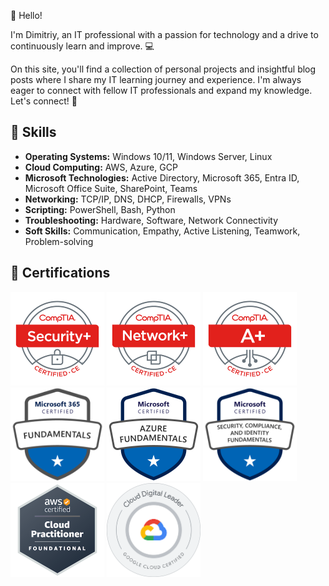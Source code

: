 👋 Hello! 

I'm Dimitriy, an IT professional with a passion for technology and a drive to continuously learn and improve. 💻

On this site, you'll find a collection of personal projects and insightful blog posts where I share my IT learning journey and experience. I'm always eager to connect with fellow IT professionals and expand my knowledge. Let's connect! 🤝

## 🧰 Skills 

* **Operating Systems:** Windows 10/11, Windows Server, Linux
* **Cloud Computing:** AWS, Azure, GCP
* **Microsoft Technologies:** Active Directory, Microsoft 365, Entra ID, Microsoft Office Suite, SharePoint, Teams
* **Networking:** TCP/IP, DNS, DHCP, Firewalls, VPNs
* **Scripting:** PowerShell, Bash, Python
* **Troubleshooting:** Hardware, Software, Network Connectivity
* **Soft Skills:** Communication, Empathy, Active Listening, Teamwork, Problem-solving

## 🏅 Certifications 

<div>
  <a href="https://www.comptia.org/certifications/security+" target="_blank" rel="noopener noreferrer"><img src="certs/comptia-security-ce-certification.png" alt="CompTIA Security+" width="150" /></a> 
  <a href="https://www.comptia.org/certifications/network+" target="_blank" rel="noopener noreferrer"><img src="certs/comptia-network-ce-certification.1.png" alt="CompTIA Network+" width="150" /></a> 
  <a href="https://www.comptia.org/certifications/a" target="_blank" rel="noopener noreferrer"><img src="certs/comptia-a-ce-certification.1.png" alt="CompTIA A+" width="150" /></a> 
</div>

<div>
  <a href="https://learn.microsoft.com/en-us/certifications/exams/ms-900" target="_blank" rel="noopener noreferrer"><img src="certs/ms900.png" alt="Microsoft 365 Fundamentals" width="150" /></a> 
  <a href="https://learn.microsoft.com/en-us/certifications/exams/az-900" target="_blank" rel="noopener noreferrer"><img src="certs/az900.png" alt="Microsoft Azure Fundamentals" width="150" /></a> 
  <a href="https://learn.microsoft.com/en-us/certifications/exams/sc-900" target="_blank" rel="noopener noreferrer"><img src="certs/sc900.png" alt="Microsoft Security, Compliance, and Identity Fundamentals" width="150" /></a> 
</div>

<div>
  <a href="https://aws.amazon.com/certification/certified-cloud-practitioner/" target="_blank" rel="noopener noreferrer"><img src="certs/aws-certified-cloud-practitioner.png" alt="AWS Certified Cloud Practitioner" width="150" /></a> 
  <a href="https://cloud.google.com/certification/cloud-digital-leader" target="_blank" rel="noopener noreferrer"><img src="certs/cloud-digital-leader-certification.png" alt="Google Cloud Digital Leader" width="150" /></a> 
</div>

<style>
  /* Basic responsive design for smaller screens */
  @media (max-width: 768px) { 
    div {
      display: flex;
      flex-wrap: wrap; /* Allow items to wrap onto multiple lines */
      justify-content: center; /* Center the items horizontally */
    }
    img {
      max-width: 48%; /* Make images take up almost half the screen width */
      margin: 5px; /* Add some space between images */
    }
  }
</style>